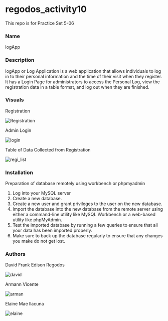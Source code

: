 # regodos_activity10
This repo is for Practice Set 5-06

### Name
logApp

### Description
logApp or Log Application is a web application that allows individuals to log in to their personal information and the time of their visit when they register. It has a Login Page for administrators to access the Personal Log, view the registration data in a table format, and log out when they are finished.

### Visuals
Registration

![Registration](https://user-images.githubusercontent.com/112542672/232824748-71e5ef69-5af2-4c36-8490-e0a655753faa.png)

Admin Login

![login](https://user-images.githubusercontent.com/112542672/232825100-b036bf18-9124-423b-b9ac-0f54d76e041c.png)

Table of Data Collected from Registration

![regi_list](https://user-images.githubusercontent.com/112542672/232825300-f33b700a-f9df-4f9e-ab4c-bcc5a944d921.png)

### Installation
Preparation of database remotely using workbench or phpmyadmin
1. Log into your MySQL server 
2. Create a new database. 
3. Create a new user and grant privileges to the user on the new database. 
4. Import the database into the new database from the remote server using either a command-line utility like MySQL Workbench or a web-based utility like phpMyAdmin. 
5. Test the imported database by running a few queries to ensure that all your data has been imported properly. 
6. Make sure to back up the database regularly to ensure that any changes you make do not get lost.

### Authors

David Frank Edison Regodos

![david](https://user-images.githubusercontent.com/112542672/232826154-8639d525-d8d1-4061-928a-1617d5f82fa1.jpg)


Armann Vicente

![arman](https://user-images.githubusercontent.com/112542672/232826217-39267908-a02b-47b4-b8ac-0df218b3881b.jpg)


Elaine Mae llacuna

![elaine](https://user-images.githubusercontent.com/112542672/232825930-3078588c-2e40-496f-a6d8-bd23ab675f4f.jpg)
